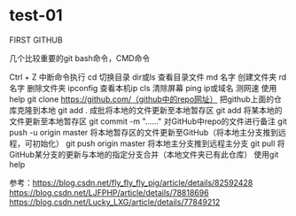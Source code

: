 # test-01
FIRST GITHUB

几个比较重要的git bash命令，CMD命令

Ctrl + Z   中断命令执行
cd   切换目录
dir或ls   查看目录文件
md 名字   创建文件夹
rd 名字   删除文件夹
ipconfig   查看本机ip
cls   清除屏幕
ping ip或域名   测网速
使用 help
git clone https://github.com/（github中的repo网址）   把github上面的仓库克隆到本地
git add .   成批将本地的文件更新至本地暂存区
git add <file>    将某本地的文件更新至本地暂存区
git commit  -m  "……"    对GitHub中repo的文件进行备注
git push -u origin master   将本地暂存区的文件更新至GitHub（将本地主分支推到远程，可初始化）
git push origin master   将本地主分支推到远程主分支
git pull   将GitHub某分支的更新与本地的指定分支合并（本地文件夹已有此仓库）
使用git help



参考：https://blog.csdn.net/fly_fly_fly_pig/article/details/82592428
https://blog.csdn.net/LJFPHP/article/details/78818696
https://blog.csdn.net/Lucky_LXG/article/details/77849212
